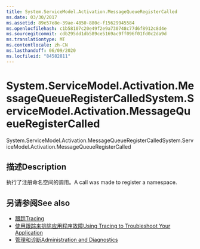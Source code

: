 ```yaml
---
title: System.ServiceModel.Activation.MessageQueueRegisterCalled
ms.date: 03/30/2017
ms.assetid: 89e57e8e-39ae-4850-880c-f15629945584
ms.openlocfilehash: c1b58107c20e49f2e9a730748c77d6f8912c8d4e
ms.sourcegitcommit: cdb295dd1db589ce5169ac9ff096f01fd0c2da9d
ms.translationtype: MT
ms.contentlocale: zh-CN
ms.lasthandoff: 06/09/2020
ms.locfileid: "84582811"
---
```

# <a name="systemservicemodelactivationmessagequeueregistercalled"></a><span data-ttu-id="d7ed3-102">System.ServiceModel.Activation.MessageQueueRegisterCalled</span><span class="sxs-lookup"><span data-stu-id="d7ed3-102">System.ServiceModel.Activation.MessageQueueRegisterCalled</span></span>
<span data-ttu-id="d7ed3-103">System.ServiceModel.Activation.MessageQueueRegisterCalled</span><span class="sxs-lookup"><span data-stu-id="d7ed3-103">System.ServiceModel.Activation.MessageQueueRegisterCalled</span></span>  
  
## <a name="description"></a><span data-ttu-id="d7ed3-104">描述</span><span class="sxs-lookup"><span data-stu-id="d7ed3-104">Description</span></span>  
 <span data-ttu-id="d7ed3-105">执行了注册命名空间的调用。</span><span class="sxs-lookup"><span data-stu-id="d7ed3-105">A call was made to register a namespace.</span></span>  
  
## <a name="see-also"></a><span data-ttu-id="d7ed3-106">另请参阅</span><span class="sxs-lookup"><span data-stu-id="d7ed3-106">See also</span></span>

- [<span data-ttu-id="d7ed3-107">跟踪</span><span class="sxs-lookup"><span data-stu-id="d7ed3-107">Tracing</span></span>](index.md)
- [<span data-ttu-id="d7ed3-108">使用跟踪来排除应用程序故障</span><span class="sxs-lookup"><span data-stu-id="d7ed3-108">Using Tracing to Troubleshoot Your Application</span></span>](using-tracing-to-troubleshoot-your-application.md)
- [<span data-ttu-id="d7ed3-109">管理和诊断</span><span class="sxs-lookup"><span data-stu-id="d7ed3-109">Administration and Diagnostics</span></span>](../index.md)
